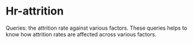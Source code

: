 # Hr-attrition

Queries: the attrition rate against various factors. These queries helps to know how attrition rates are affected across various factors.
